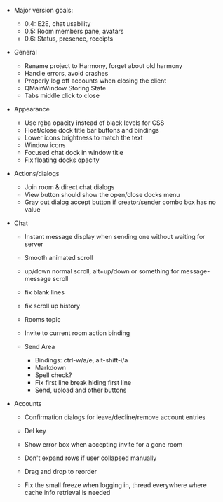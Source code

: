 - Major version goals:
  - 0.4: E2E, chat usability
  - 0.5: Room members pane, avatars
  - 0.6: Status, presence, receipts

- General
  - Rename project to Harmony, forget about old harmony
  - Handle errors, avoid crashes
  - Properly log off accounts when closing the client
  - QMainWindow Storing State
  - Tabs middle click to close

- Appearance
  - Use rgba opacity instead of black levels for CSS
  - Float/close dock title bar buttons and bindings
  - Lower icons brightness to match the text
  - Window icons
  - Focused chat dock in window title
  - Fix floating docks opacity

- Actions/dialogs
  - Join room & direct chat dialogs
  - View button should show the open/close docks menu
  - Gray out dialog accept button if creator/sender combo box has no value

- Chat
  - Instant message display when sending one without waiting for server
  - Smooth animated scroll
  - up/down normal scroll, alt+up/down or something for message-message scroll
  - fix blank lines
  - fix scroll up history
  - Rooms topic
  - Invite to current room action binding

  - Send Area
    - Bindings: ctrl-w/a/e, alt-shift-i/a
    - Markdown
    - Spell check?
    - Fix first line break hiding first line
    - Send, upload and other buttons

- Accounts
  - Confirmation dialogs for leave/decline/remove account entries
  - Del key
  - Show error box when accepting invite for a gone room 

  - Don't expand rows if user collapsed manually
  - Drag and drop to reorder

  - Fix the small freeze when logging in,
    thread everywhere where cache info retrieval is needed

